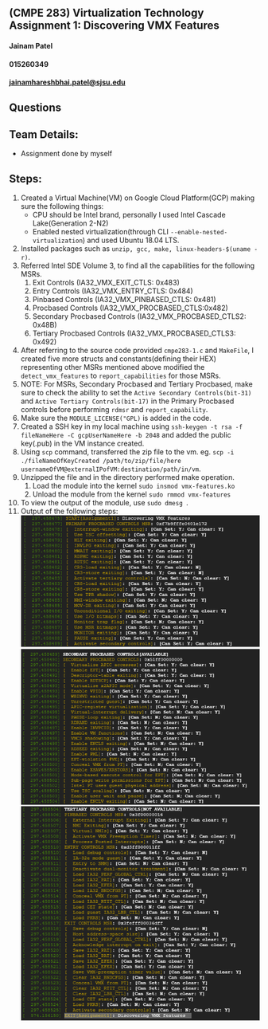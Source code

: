 ## (CMPE 283) Virtualization Technology Assignment 1: Discovering VMX Features   

#### Jainam Patel
#### 015260349
#### jainamhareshbhai.patel@sjsu.edu

## Questions

## Team Details:
- Assignment done by myself

## Steps:
1) Created a Virtual Machine(VM) on Google Cloud Platform(GCP) making sure the following things:
    - CPU should be Intel brand, personally I used Intel Cascade Lake(Generation 2-N2)
    - Enabled nested virtualization(through CLI `--enable-nested-virtualization`) and used Ubuntu 18.04 LTS.
2) Installed packages such as `unzip, gcc, make, linux-headers-$(uname -r)`. 
3) Referred Intel SDE Volume 3, to find all the capabilities for the following MSRs.
   1) Exit Controls (IA32_VMX_EXIT_CTLS: 0x483)
   2) Entry Controls (IA32_VMX_ENTRY_CTLS: 0x484)
   3) Pinbased Controls (IA32_VMX_PINBASED_CTLS: 0x481)
   4) Procbased Controls (IA32_VMX_PROCBASED_CTLS:0x482)
   5) Secondary Procbased Controls (IA32_VMX_PROCBASED_CTLS2: 0x48B)
   6) Tertiary Procbased Controls (IA32_VMX_PROCBASED_CTLS3: 0x492)
4) After referring to the source code provided `cmpe283-1.c` and `MakeFile`, I created five more structs and constants(defining their HEX) representing other MSRs mentioned above modified the `detect_vmx_features` to `report_capabilities` for those MSRs.
5) NOTE: For MSRs, Secondary Procbased and Tertiary Procbased, make sure to check the ability to set the `Active Secondary Controls(bit-31)` and `Active Tertiary Controls(bit-17)` in the Primary Procbased controls before performing `rdmsr` and `report_capability`. 
6) Make sure the `MODULE_LICENSE("GPL)` is added in the code. 
7) Created a SSH key in my local machine using `ssh-keygen -t rsa -f fileNameHere -C gcpUserNameHere -b 2048` and added the public key(.pub) in the VM instance created. 
8) Using `scp` command, transferred the zip file to the vm. eg. `scp -i ./fileNameOfKeyCreated /path/to/zip/file/here usernameOfVM@externalIPofVM:destination/path/in/vm`.
9) Unzipped the file and in the directory performed make operation.
   1)  Load the module into the kernel `sudo insmod vmx-features.ko`
   2)  Unload the module from the kernel `sudo rmmod vmx-features`
10) To view the output of the module, use `sudo dmesg `.
11) Output of the following steps:
![](images/as1.PNG)
![](images/as2.PNG)
![](images/as3.PNG)
